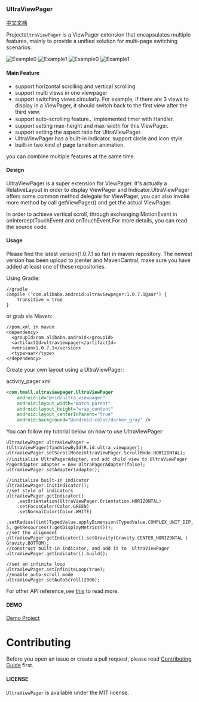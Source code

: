 ### UltraViewPager

[中文文档](README-ch.md)

Project`UltraViewPager` is a ViewPager extension that encapsulates multiple features, mainly to provide a unified solution for multi-page switching scenarios.

![Example0](pics/pics1.gif)
![Example1](pics/pics2.gif)
![Example0](pics/pics3.gif)
![Example1](pics/pics4.gif)


#### Main Feature

* support horizontal scrolling and vertical scrolling
* support multi views in one viewpager
* support switching views circularly. For example, if there are 3 views to display in a ViewPager, it should switch back to the first view after the third view.
* support auto-scrolling feature，implemented timer with Handler.
* support setting max-height and  max-width for this ViewPager.
* support setting the aspect ratio for UltraViewPager.
* UltraViewPager has a built-in indicator. support circle and icon style.
* built-in two kind of page tansition animation.

you can combine multiple features at the same time.

#### Design
UltraViewPager is a super extension for ViewPager.
It's actually a RelativeLayout in order to display ViewPager and Indicator.UltraViewPager offers some common method delegate for ViewPager, you can also invoke more method by call getViewPager() and get the actual ViewPager.

In order to achieve vertical scroll, through exchanging MotionEvent in onInterceptTouchEvent and onTouchEvent.For more details, you can read the source code.

#### Usage

Please find the latest version(1.0.7.1 so far) in maven repository. The newest version has been upload to jcenter and MavenCantral, make sure you have added at least one of these repositories.

Using Gradle:

```
//gradle
compile ('com.alibaba.android:ultraviewpager:1.0.7.1@aar') {
	transitive = true
}
```
or grab via Maven:

```
//pom.xml in maven
<dependency>
  <groupId>com.alibaba.android</groupId>
  <artifactId>ultraviewpager</artifactId>
  <version>1.0.7.1</version>
  <type>aar</type>
</dependency>

```

Create your own layout using a UltraViewPager:

activity_pager.xml

```xml
<com.tmall.ultraviewpager.UltraViewPager
    android:id="@+id/ultra_viewpager"
    android:layout_width="match_parent"
    android:layout_height="wrap_content"
    android:layout_centerInParent="true"
    android:background="@android:color/darker_gray" />

```

You can follow my tutorial below on how to use UltraViewPager:

```
UltraViewPager ultraViewPager = (UltraViewPager)findViewById(R.id.ultra_viewpager);
ultraViewPager.setScrollMode(UltraViewPager.ScrollMode.HORIZONTAL);
//initialize UltraPagerAdapter，and add child view to UltraViewPager
PagerAdapter adapter = new UltraPagerAdapter(false);
ultraViewPager.setAdapter(adapter);

//initialize built-in indicator
ultraViewPager.initIndicator();
//set style of indicators
ultraViewPager.getIndicator()
    .setOrientation(UltraViewPager.Orientation.HORIZONTAL)
    .setFocusColor(Color.GREEN)
    .setNormalColor(Color.WHITE)
    .setRadius((int)TypedValue.applyDimension(TypedValue.COMPLEX_UNIT_DIP, 5, getResources().getDisplayMetrics()));
//set the alignment
ultraViewPager.getIndicator().setGravity(Gravity.CENTER_HORIZONTAL | Gravity.BOTTOM);
//construct built-in indicator, and add it to  UltraViewPager
ultraViewPager.getIndicator().build();

//set an infinite loop
ultraViewPager.setInfiniteLoop(true);
//enable auto-scroll mode
ultraViewPager.setAutoScroll(2000);

```
For other API reference,see [this](ATTRIBUTES.md) to read more.

#### DEMO

[Demo Project](https://github.com/alibaba/UltraViewPager/tree/master/sample)

# Contributing

Before you open an issue or create a pull request, please read [Contributing Guide](CONTRIBUTING.md) first.

#### LICENSE
`UltraViewPager` is available under the MIT license.






